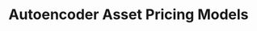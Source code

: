 ---
title: "Autoencoder Asset Pricing Models"
excerpt: "Implement the conditional autoencoder asset pricing models from [Gu, Kelly, and Xiu (2021)](https://www.sciencedirect.com/science/article/abs/pii/S0304407620301998){:target='_blank' rel='noopener noreferrer'}, *Autoencoder asset pricing models*, Journal of Econometrics."
collection: codes
link: https://github.com/rongwang0824/Autoencoder-Asset-Pricing-Models
---